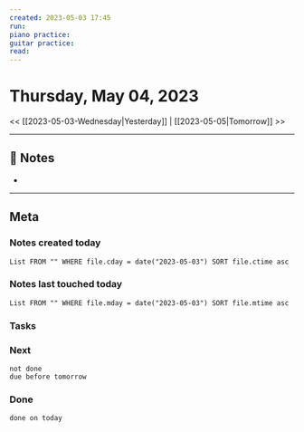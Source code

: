 ```yaml
---
created: 2023-05-03 17:45
run: 
piano practice: 
guitar practice: 
read: 
---
```



# Thursday, May 04, 2023

<< [[2023-05-03-Wednesday|Yesterday]] | [[2023-05-05|Tomorrow]] >>

---


## 📝 Notes
- 

---
## Meta
### Notes created today
```dataview
List FROM "" WHERE file.cday = date("2023-05-03") SORT file.ctime asc
```

### Notes last touched today
```dataview
List FROM "" WHERE file.mday = date("2023-05-03") SORT file.mtime asc
```



### Tasks

### Next

```tasks
not done 
due before tomorrow
```

### Done

```tasks
done on today
```
